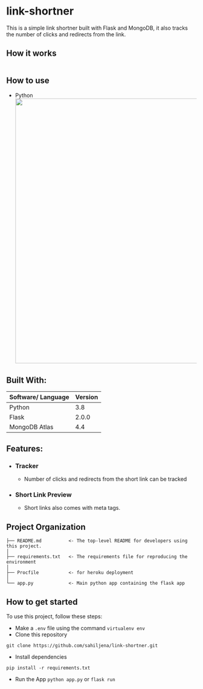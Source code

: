 # link-shortner
This is a simple link shortner built with Flask and MongoDB, it also tracks the number of clicks and redirects from the link.

## How it works
<img src="" align="center">

## How to use
* Python <br>
  <img src="" width="700">

## Built With:
| Software/ Language | Version |
|----------|---------|
| Python | 3.8 |
| Flask | 2.0.0 |
| MongoDB Atlas | 4.4 |

## Features:

* ### Tracker
  * Number of clicks and redirects from the short link can be tracked
  
* ### Short Link Preview
  * Short links also comes with meta tags.
  
  
Project Organization
------------

    ├── README.md          <- The top-level README for developers using this project.
    │
    ├── requirements.txt   <- The requirements file for reproducing the environment
    │
    ├── Procfile           <- for heroku deployment
    │
    └── app.py             <- Main python app containing the flask app

## How to get started
To use this project, follow these steps:

* Make a `.env` file using the command `virtualenv env`
* Clone this repository 
```
git clone https://github.com/sahiljena/link-shortner.git
```
* Install dependencies 
```
pip install -r requirements.txt
```
* Run the App  `python app.py` or `flask run`
